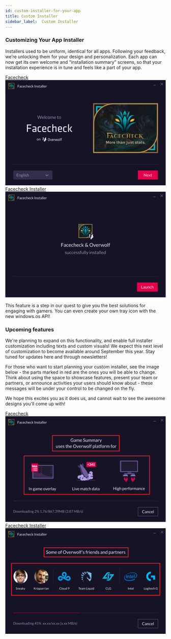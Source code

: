 ```yaml
---
id: custom-installer-for-your-app
title: Custom Installer
sidebar_label:  Custom Installer
---
```


### Customizing Your App Installer
Installers used to be uniform, identical for all apps. Following your feedback, we’re unlocking them for your design and personalization. Each app can now get its own welcome and “installation summary” screens, so that your installation experience is in tune and feels like a part of your app.

<div class="box" data-slick='{"slidesToShow": 2}'>
  <a data-fancybox="gallery" data-caption="Facecheck" href="../assets/custom-installer/Image 1.png">
    Facecheck
    <span class="thumb">
      <img src="../assets/custom-installer/Image 1.png" alt="Facecheck">
    </span>
  </a>
  <a data-fancybox="gallery" data-caption="Facecheck Installer" href="../assets/custom-installer/Image 2.png">
    Facecheck Installer
    <span class="thumb">
      <img src="../assets/custom-installer/Image 2.png" alt="Facecheck Installer">
    </span>
  </a>
</div>

This feature is a step in our quest to give you the best solutions for engaging with gamers. You can even create your own tray icon with the new windows.os API!

### Upcoming features
We're planning to expand on this functionality, and enable full installer customization including texts and custom visuals! We expect this next level of customization to become available around September this year. Stay tuned for updates here and through newsletters!

For those who want to start planning your custom installer, see the image below - the parts marked in red are the ones you will be able to change. Think about using the space to showcase features, present your team or partners, or announce activities your users should know about - these messages will be under your control to be changed on the fly. 

We hope this excites you as it does us, and cannot wait to see the awesome designs you'll come up with!

<div class="box" data-slick='{"slidesToShow": 2}'>
  <a data-fancybox="gallery" data-caption="Facecheck" href="../assets/custom-installer/image 3.png">
    Facecheck
    <span class="thumb">
      <img src="../assets/custom-installer/image 3.png" alt="Facecheck">
    </span>
  </a>
  <a data-fancybox="gallery" data-caption="Facecheck Installer" href="../assets/custom-installer/image 4.png">
    Facecheck Installer
    <span class="thumb">
      <img src="../assets/custom-installer/image 4.png" alt="Facecheck Installer">
    </span>
  </a>
</div>

